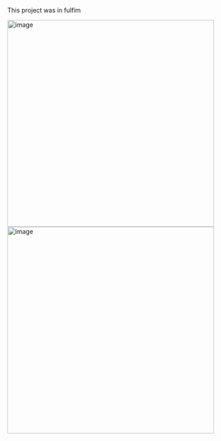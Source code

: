 This project was in fulfim




<img width="468" alt="image" src="https://github.com/user-attachments/assets/6223b26a-57c3-44a1-a164-77cc4b8aa4d9" />


<img width="468" alt="image" src="https://github.com/user-attachments/assets/e32715d2-c752-43aa-86bc-97a16986fff1" />
